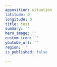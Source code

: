 ```yaml
---
apposition: situation
latitude: 0
longitude: 0
title: test
summary: ''
hero_image: ''
custom_icon: ''
youtube_url: ''
region: ''
is_published: false

---
```

